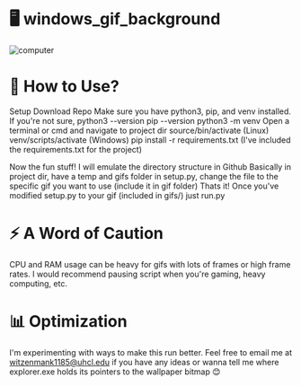 # 🖥️ windows_gif_background


![computer](https://user-images.githubusercontent.com/82523141/216819498-940427e3-a52a-4d53-95d4-441dac7d2924.gif)

# 🤔 How to Use? 

Setup
  Download Repo
  Make sure you have python3, pip, and venv installed. If you're not sure, 
    python3 --version
    pip --version
    python3 -m venv
  Open a terminal or cmd and navigate to project dir
    source/bin/activate (Linux)
    venv/scripts/activate (Windows) 
    pip install -r requirements.txt (I've included the requirements.txt for the project) 
    
   Now the fun stuff!
    I will emulate the directory structure in Github
    Basically in project dir, have a temp and gifs folder
    in setup.py, change the file to the specific gif you want to use (include it in gif folder) 
    Thats it! Once you've modified setup.py to your gif (included in gifs/) just run.py
  
# ⚡ A Word of Caution
  
CPU and RAM usage can be heavy for gifs with lots of frames or high frame rates. I would recommend pausing script when you're gaming, heavy computing, etc. 
  
 # 📊 Optimization
 
 I'm experimenting with ways to make this run better. Feel free to email me at witzenmank1185@uhcl.edu if
 you have any ideas or wanna tell me where explorer.exe holds its pointers to the wallpaper bitmap 😊
 

        
 
  
 
